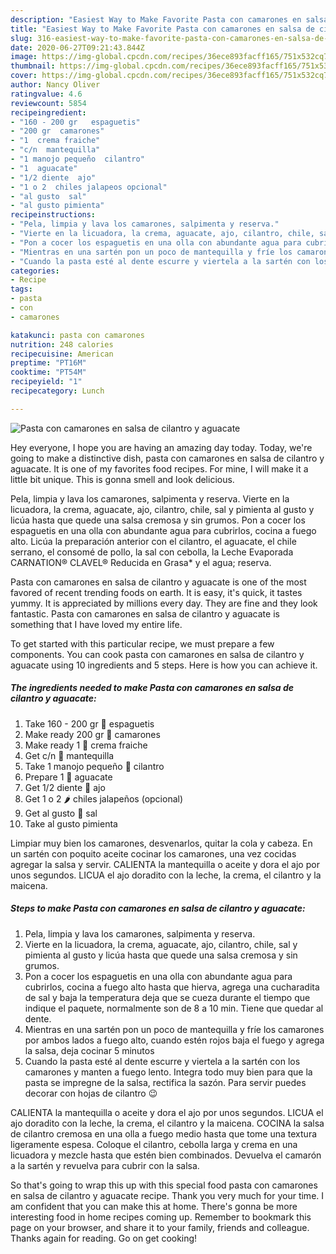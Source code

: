 ```yaml
---
description: "Easiest Way to Make Favorite Pasta con camarones en salsa de cilantro y aguacate"
title: "Easiest Way to Make Favorite Pasta con camarones en salsa de cilantro y aguacate"
slug: 316-easiest-way-to-make-favorite-pasta-con-camarones-en-salsa-de-cilantro-y-aguacate
date: 2020-06-27T09:21:43.844Z
image: https://img-global.cpcdn.com/recipes/36ece893facff165/751x532cq70/pasta-con-camarones-en-salsa-de-cilantro-y-aguacate-foto-principal.jpg
thumbnail: https://img-global.cpcdn.com/recipes/36ece893facff165/751x532cq70/pasta-con-camarones-en-salsa-de-cilantro-y-aguacate-foto-principal.jpg
cover: https://img-global.cpcdn.com/recipes/36ece893facff165/751x532cq70/pasta-con-camarones-en-salsa-de-cilantro-y-aguacate-foto-principal.jpg
author: Nancy Oliver
ratingvalue: 4.6
reviewcount: 5854
recipeingredient:
- "160 - 200 gr   espaguetis"
- "200 gr  camarones"
- "1  crema fraiche"
- "c/n  mantequilla"
- "1 manojo pequeño  cilantro"
- "1  aguacate"
- "1/2 diente  ajo"
- "1 o 2  chiles jalapeos opcional"
- "al gusto  sal"
- "al gusto pimienta"
recipeinstructions:
- "Pela, limpia y lava los camarones, salpimenta y reserva."
- "Vierte en la licuadora, la crema, aguacate, ajo, cilantro, chile, sal y pimienta al gusto y licúa hasta que quede una salsa cremosa y sin grumos."
- "Pon a cocer los espaguetis en una olla con abundante agua para cubrirlos, cocina a fuego alto hasta que hierva, agrega una cucharadita de sal y baja la temperatura deja que se cueza durante el tiempo que indique el paquete, normalmente son de 8 a 10 min. Tiene que quedar al dente."
- "Mientras en una sartén pon un poco de mantequilla y fríe los camarones por ambos lados a fuego alto, cuando estén rojos baja el fuego y agrega la salsa, deja cocinar 5 minutos"
- "Cuando la pasta esté al dente escurre y viertela a la sartén con los camarones y manten a fuego lento. Integra todo muy bien para que la pasta se impregne de la salsa, rectifica la sazón. Para servir puedes decorar con hojas de cilantro 😉"
categories:
- Recipe
tags:
- pasta
- con
- camarones

katakunci: pasta con camarones 
nutrition: 248 calories
recipecuisine: American
preptime: "PT16M"
cooktime: "PT54M"
recipeyield: "1"
recipecategory: Lunch

---
```



![Pasta con camarones en salsa de cilantro y aguacate](https://img-global.cpcdn.com/recipes/36ece893facff165/751x532cq70/pasta-con-camarones-en-salsa-de-cilantro-y-aguacate-foto-principal.jpg)

Hey everyone, I hope you are having an amazing day today. Today, we're going to make a distinctive dish, pasta con camarones en salsa de cilantro y aguacate. It is one of my favorites food recipes. For mine, I will make it a little bit unique. This is gonna smell and look delicious.

Pela, limpia y lava los camarones, salpimenta y reserva. Vierte en la licuadora, la crema, aguacate, ajo, cilantro, chile, sal y pimienta al gusto y licúa hasta que quede una salsa cremosa y sin grumos. Pon a cocer los espaguetis en una olla con abundante agua para cubrirlos, cocina a fuego alto. Licúa la preparación anterior con el cilantro, el aguacate, el chile serrano, el consomé de pollo, la sal con cebolla, la Leche Evaporada CARNATION® CLAVEL® Reducida en Grasa* y el agua; reserva.

Pasta con camarones en salsa de cilantro y aguacate is one of the most favored of recent trending foods on earth. It is easy, it's quick, it tastes yummy. It is appreciated by millions every day. They are fine and they look fantastic. Pasta con camarones en salsa de cilantro y aguacate is something that I have loved my entire life.


To get started with this particular recipe, we must prepare a few components. You can cook pasta con camarones en salsa de cilantro y aguacate using 10 ingredients and 5 steps. Here is how you can achieve it.

<!--inarticleads1-->

##### The ingredients needed to make Pasta con camarones en salsa de cilantro y aguacate:

1. Take 160 - 200 gr 🍝  espaguetis
1. Make ready 200 gr 🦐 camarones
1. Make ready 1 🥛 crema fraiche
1. Get c/n 🧈 mantequilla
1. Take 1 manojo pequeño 🌱 cilantro
1. Prepare 1 🥑 aguacate
1. Get 1/2 diente 🧄 ajo
1. Get 1 o 2 🌶 chiles jalapeños (opcional)
1. Get al gusto 🧂 sal
1. Take al gusto pimienta


Limpiar muy bien los camarones, desvenarlos, quitar la cola y cabeza. En un sartén con poquito aceite cocinar los camarones, una vez cocidas agregar la salsa y servir. CALIENTA la mantequilla o aceite y dora el ajo por unos segundos. LICUA el ajo doradito con la leche, la crema, el cilantro y la maicena. 

<!--inarticleads2-->

##### Steps to make Pasta con camarones en salsa de cilantro y aguacate:

1. Pela, limpia y lava los camarones, salpimenta y reserva.
1. Vierte en la licuadora, la crema, aguacate, ajo, cilantro, chile, sal y pimienta al gusto y licúa hasta que quede una salsa cremosa y sin grumos.
1. Pon a cocer los espaguetis en una olla con abundante agua para cubrirlos, cocina a fuego alto hasta que hierva, agrega una cucharadita de sal y baja la temperatura deja que se cueza durante el tiempo que indique el paquete, normalmente son de 8 a 10 min. Tiene que quedar al dente.
1. Mientras en una sartén pon un poco de mantequilla y fríe los camarones por ambos lados a fuego alto, cuando estén rojos baja el fuego y agrega la salsa, deja cocinar 5 minutos
1. Cuando la pasta esté al dente escurre y viertela a la sartén con los camarones y manten a fuego lento. Integra todo muy bien para que la pasta se impregne de la salsa, rectifica la sazón. Para servir puedes decorar con hojas de cilantro 😉


CALIENTA la mantequilla o aceite y dora el ajo por unos segundos. LICUA el ajo doradito con la leche, la crema, el cilantro y la maicena. COCINA la salsa de cilantro cremosa en una olla a fuego medio hasta que tome una textura ligeramente espesa. Coloque el cilantro, cebolla larga y crema en una licuadora y mezcle hasta que estén bien combinados. Devuelva el camarón a la sartén y revuelva para cubrir con la salsa. 

So that's going to wrap this up with this special food pasta con camarones en salsa de cilantro y aguacate recipe. Thank you very much for your time. I am confident that you can make this at home. There's gonna be more interesting food in home recipes coming up. Remember to bookmark this page on your browser, and share it to your family, friends and colleague. Thanks again for reading. Go on get cooking!

